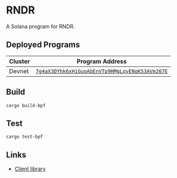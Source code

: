 # RNDR
A Solana program for RNDR.

## Deployed Programs
| Cluster | Program Address |
| --- | --- |
| Devnet | [`7g4aX3DYhk6xHiGuoAbEnVTp9HMgLqyENoK53AVm267E`](https://explorer.solana.com/address/7g4aX3DYhk6xHiGuoAbEnVTp9HMgLqyENoK53AVm267E?cluster=devnet) |

## Build
```shell
cargo build-bpf
```

## Test
```shell
cargo test-bpf
```

## Links
- [Client library](https://github.com/jordansexton/rndr/tree/master/js)
